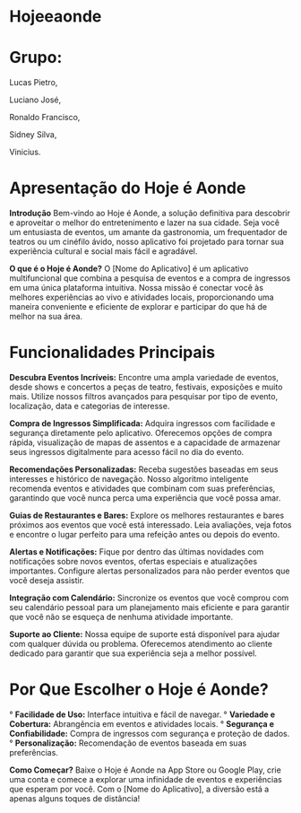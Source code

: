 # Hojeeaonde

# Grupo: 


Lucas Pietro,

Luciano José, 

Ronaldo Francisco,

Sidney Silva,

Vinicius.

# Apresentação do Hoje é Aonde

**Introdução** Bem-vindo ao Hoje é Aonde, a solução definitiva para descobrir e aproveitar o melhor do entretenimento e lazer na sua cidade. Seja você um entusiasta de eventos, um amante da gastronomia, um frequentador de teatros ou um cinéfilo ávido, nosso aplicativo foi projetado para tornar sua experiência cultural e social mais fácil e agradável.

**O que é o Hoje é Aonde?** O [Nome do Aplicativo] é um aplicativo multifuncional que combina a pesquisa de eventos e a compra de ingressos em uma única plataforma intuitiva. Nossa missão é conectar você às melhores experiências ao vivo e atividades locais, proporcionando uma maneira conveniente e eficiente de explorar e participar do que há de melhor na sua área.

# Funcionalidades Principais

**Descubra Eventos Incríveis:** Encontre uma ampla variedade de eventos, desde shows e concertos a peças de teatro, festivais, exposições e muito mais. Utilize nossos filtros avançados para pesquisar por tipo de evento, localização, data e categorias de interesse.

**Compra de Ingressos Simplificada:** Adquira ingressos com facilidade e segurança diretamente pelo aplicativo. Oferecemos opções de compra rápida, visualização de mapas de assentos e a capacidade de armazenar seus ingressos digitalmente para acesso fácil no dia do evento.

**Recomendações Personalizadas:** Receba sugestões baseadas em seus interesses e histórico de navegação. Nosso algoritmo inteligente recomenda eventos e atividades que combinam com suas preferências, garantindo que você nunca perca uma experiência que você possa amar.

**Guias de Restaurantes e Bares:** Explore os melhores restaurantes e bares próximos aos eventos que você está interessado. Leia avaliações, veja fotos e encontre o lugar perfeito para uma refeição antes ou depois do evento.

**Alertas e Notificações:** Fique por dentro das últimas novidades com notificações sobre novos eventos, ofertas especiais e atualizações importantes. Configure alertas personalizados para não perder eventos que você deseja assistir.

**Integração com Calendário:** Sincronize os eventos que você comprou com seu calendário pessoal para um planejamento mais eficiente e para garantir que você não se esqueça de nenhuma atividade importante.

**Suporte ao Cliente:** Nossa equipe de suporte está disponível para ajudar com qualquer dúvida ou problema. Oferecemos atendimento ao cliente dedicado para garantir que sua experiência seja a melhor possível.

# Por Que Escolher o Hoje é Aonde?

° **Facilidade de Uso:** Interface intuitiva e fácil de navegar.
° **Variedade e Cobertura:** Abrangência em eventos e atividades locais.
° **Segurança e Confiabilidade:** Compra de ingressos com segurança e proteção de dados.
° **Personalização:** Recomendação de eventos baseada em suas preferências.

**Como Começar?** Baixe o Hoje é Aonde na App Store ou Google Play, crie uma conta e comece a explorar uma infinidade de eventos e experiências que esperam por você. Com o [Nome do Aplicativo], a diversão está a apenas alguns toques de distância!
